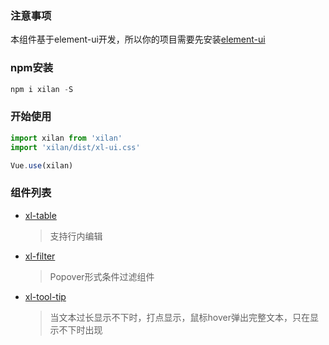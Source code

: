 ### 注意事项  
本组件基于element-ui开发，所以你的项目需要先安装[element-ui](https://element.eleme.cn/#/zh-CN/component/installation)
### npm安装
``` js
npm i xilan -S
```
### 开始使用
``` js
import xilan from 'xilan'
import 'xilan/dist/xl-ui.css'

Vue.use(xilan)
```
### 组件列表
+ [xl-table](doc/table.md) 
    >支持行内编辑
+ [xl-filter](doc/filter.md) 
    >Popover形式条件过滤组件
+ [xl-tool-tip](doc/tooltip.md) 
    >当文本过长显示不下时，打点显示，鼠标hover弹出完整文本，只在显示不下时出现



